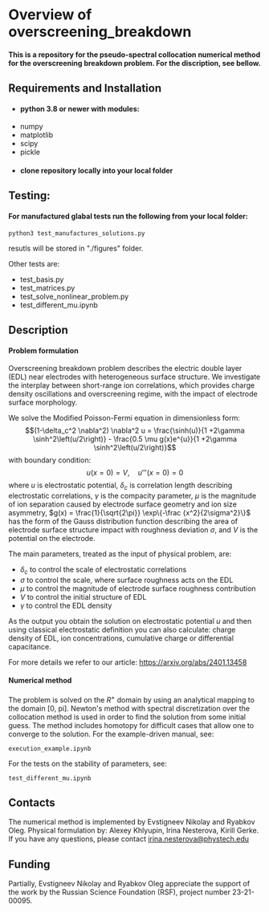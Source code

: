 # Overview of overscreening_breakdown

#### This is a repository for the pseudo-spectral collocation numerical method for the overscreening breakdown problem. For the discription, see bellow.

## Requirements and Installation
* #### python 3.8 or newer with modules:
- numpy
- matplotlib
- scipy
- pickle
* #### clone repository locally into your local folder

## Testing:
#### For manufactured glabal tests run the following from your local folder:
```
python3 test_manufactures_solutions.py
```
resutls will be stored in "./figures" folder.

Other tests are:
- test_basis.py
- test_matrices.py
- test_solve_nonlinear_problem.py
- test_different_mu.ipynb

## Description
#### Problem formulation
Overscreening breakdown problem describes the electric double layer (EDL) near electrodes with heterogeneous surface structure. We investigate the interplay between short-range ion correlations, which provides charge density oscillations and overscreening regime, with the impact of electrode surface morphology.

We solve the Modified Poisson-Fermi equation in dimensionless form:
$$(1-\delta_c^2 \nabla^2) \nabla^2 u = \frac{\sinh(u)}{1 +2\gamma \sinh^2\left(u/2\right)} - \frac{0.5 \mu g(x)e^{u}}{1 +2\gamma \sinh^2\left(u/2\right)}$$
with boundary condition: $$u(x = 0) = V, \quad u'''(x = 0) = 0$$ where $u$ is electrostatic potential, $\delta_c$ is correlation length describing electrostatic correlations, $\gamma$ is the compacity parameter, $\mu$ is the magnitude of ion separation caused by electrode surface geometry and ion size asymmetry, $g(x) = \frac{1}{\sqrt{2\pi}} \exp\{-\frac {x^2}{2\sigma^2}\}$ has the form of the Gauss distribution function describing the area of electrode surface structure impact with roughness deviation $\sigma$, and $V$ is the potential on the electrode. 

The main parameters, treated as the input of physical problem, are:
- $\delta_c$ to control the scale of electrostatic correlations
- $\sigma$ to control the scale, where surface roughness acts on the EDL
- $\mu$ to control the magnitude of electrode surface roughness contribution
- $V$ to control the initial structure of EDL
- $\gamma$ to control the EDL density

As the output you obtain the solution on electrostatic potential $u$ and then using classical electrostatic definition you can also calculate: charge density of EDL, ion concentrations, cumulative charge or differential capacitance.

For more details we refer to our article: https://arxiv.org/abs/2401.13458

#### Numerical method
The problem is solved on the $R^+$ domain by using an analytical mapping to the domain [0, pi].
Newton's method with spectral discretization over the collocation method is used in order to find the solution from some initial guess. The method includes homotopy for difficult cases that allow one to converge to the solution.
For the example-driven manual, see:
```
execution_example.ipynb
```
For the tests on the stability of parameters, see:
```
test_different_mu.ipynb
```

## Contacts
The numerical method is implemented by Evstigneev Nikolay and Ryabkov Oleg.
Physical formulation by: Alexey Khlyupin, Irina Nesterova, Kirill Gerke.
If you have any questions, please contact irina.nesterova@phystech.edu

## Funding
Partially, Evstigneev Nikolay and Ryabkov Oleg appreciate the support of the work by the Russian Science Foundation (RSF), project number 23-21-00095.